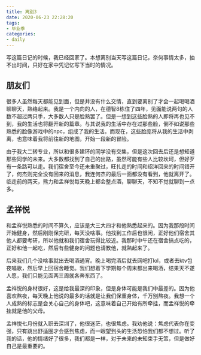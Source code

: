 ```yaml
---
title: 离别3
date: 2020-06-23 22:28:20
tags:
- 毕业季
categories:
- daily
---
```



写这篇日记的时候，我已经回家了。本想离别当天写这篇日记，奈何事情太多，抽不出时间，只好在家中凭记忆写下当时的情况。

## 朋友们

很多人虽然每天都能见到面，但是并没有什么交情，直到要离别了才会一起喝喝酒聊聊天，熟络起来。我是一个内向的人，在德智8栋住了四年，见面能说两句的人数不超过两只手，大多数人只是脸熟罢了。但是一想到这些脸熟的人即将再也见不到，我的生活也将翻开新的篇章。与其说我的生活中存在过那些脸，倒不如说那些熟悉的脸像游戏中的npc，组成了我的生活。而现在，这些脸庞将从我的生活中剥离，也意味着我将前往新的地图，开始一段新的冒险。

由于我大二转专业，所以和很多建环的同学没有交集，但是这次回去后还是想知道那些同学的未来。大多数都找到了自己的出路，虽然可能有些人比较坎坷，但好歹有一条路可以走。我们宿舍至今还未重聚过，旺扎走的时间和绍洋回来的时间错开了，何杰则完全没有回来的消息，我连何杰的最后一面都没有看到，他就离开了。临走前的两天，熊力和孟祥悦每天晚上都会整点酒，聊聊天，不知不觉就聊到一点多。

## 孟祥悦

和孟祥悦熟悉的时间不算久，应该是大三大四才和他熟悉起来的。因为我那段时间开始健身，然后刚刚保完研，每天没啥事。他找到工作后也很闲，正好他们宿舍其他人都要考研，所以他就和我们宿舍玩得比较近。我那时中午还在宿舍搞点吃的，正好和他一起吃，然后有些健身的问题也请教他，就熟起来了。

后来我们几个没啥事就出去喝酒通宵。晚上喝完酒后就去网吧打lol，或者去ktv包夜唱歌，然后早上回宿舍睡觉。我们想着下学期每个周末都出来喝酒，结果天不遂人愿，我们只能见面两三周就各奔东西了。

孟祥悦的身材很好，这是给我最深的印象，但是身体可能是我们中最差的。因为他喜欢熬夜，每天晚上他说的最多的话就是让我们保重身体，千万别熬夜。我想一个人成熟的标志是会关心自己的身体吧，这意味着自己开始有所牵挂，而孟祥悦的牵挂就是他的父母。

孟祥悦七月份就入职去深圳了，他很迷茫，也很焦虑。我劝他说：焦虑代表你在变强，只有跳出舒适圈才会感到焦虑，而一眼望到头的生活恐怕我们都不想过。听了我的话，他的情绪好了很多，我们都是一样，对于未来的未知束手无策，但是做好自己是最重要的。
